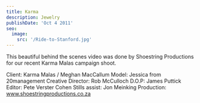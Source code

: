 ```yaml
---
title: Karma
description: Jewelry
publishDate: 'Oct 4 2011'
seo:
  image:
    src: '/Ride-to-Stanford.jpg'
---
```



This beautiful behind the scenes video was done by Shoestring Productions for our recent Karma Malas campaign shoot.

Client: Karma Malas / Meghan MacCallum
Model: Jessica from 20management
Creative Director: Rob McCulloch
D.O.P: James Puttick
Editor: Pete Verster Cohen
Stills assist: Jon Meinking
Production: www.shoestringproductions.co.za